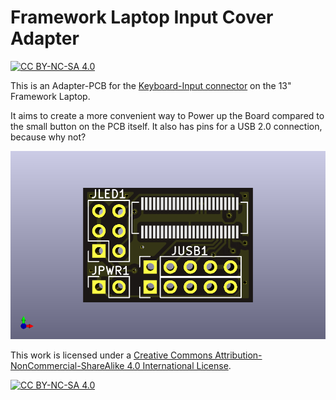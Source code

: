 # Framework Laptop Input Cover Adapter

[![CC BY-NC-SA 4.0][cc-by-nc-sa-shield]][cc-by-nc-sa]

This is an Adapter-PCB for the [Keyboard-Input connector](https://github.com/FrameworkComputer/Framework-Laptop-13/blob/main/Electrical/Pinouts.md#input-cover-interface) on the 13" Framework Laptop.

It aims to create a more convenient way to Power up the Board compared to the small button on the PCB itself. It also has pins for a USB 2.0 connection, because why not?

![Screenshot of the rendering of the PCB](keyboardbreakout2_framework.png)

This work is licensed under a
[Creative Commons Attribution-NonCommercial-ShareAlike 4.0 International License][cc-by-nc-sa].

[![CC BY-NC-SA 4.0][cc-by-nc-sa-image]][cc-by-nc-sa]

[cc-by-nc-sa]: http://creativecommons.org/licenses/by-nc-sa/4.0/
[cc-by-nc-sa-image]: https://licensebuttons.net/l/by-nc-sa/4.0/88x31.png
[cc-by-nc-sa-shield]: https://img.shields.io/badge/License-CC%20BY--NC--SA%204.0-lightgrey.svg
